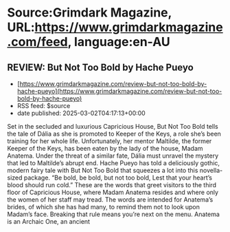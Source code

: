 # Source:Grimdark Magazine, URL:https://www.grimdarkmagazine.com/feed, language:en-AU

## REVIEW: But Not Too Bold by Hache Pueyo
 - [https://www.grimdarkmagazine.com/review-but-not-too-bold-by-hache-pueyo](https://www.grimdarkmagazine.com/review-but-not-too-bold-by-hache-pueyo)
 - RSS feed: $source
 - date published: 2025-03-02T04:17:13+00:00

<p>Set in the secluded and luxurious Capricious House, But Not Too Bold tells the tale of Dália as she is promoted to Keeper of the Keys, a role she’s been training for her whole life. Unfortunately, her mentor Maltilde, the former Keeper of the Keys, has been eaten by the lady of the house, Madam Anatema. Under the threat of a similar fate, Dália must unravel the mystery that led to Maltilde’s abrupt end. Hache Pueyo has told a deliciously gothic, modern fairy tale with But Not Too Bold that squeezes a lot into this novella-sized package. “Be bold, be bold, but not too bold, Lest that your heart&#8217;s blood should run cold.” These are the words that greet visitors to the third floor of Capricious House, where Madam Anatema resides and where only the women of her staff may tread. The words are intended for Anatema’s brides, of which she has had many, to remind them not to look upon Madam’s face. Breaking that rule means you’re next on the menu. Anatema is an Archaic One, an ancient

